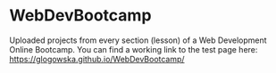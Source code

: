 # WebDevBootcamp
Uploaded projects from every section (lesson) of a Web Development Online Bootcamp.
You can find a working link to the test page here: https://glogowska.github.io/WebDevBootcamp/
